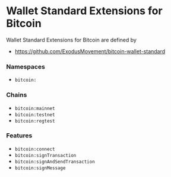 # Wallet Standard Extensions for Bitcoin

Wallet Standard Extensions for Bitcoin are defined by

- https://github.com/ExodusMovement/bitcoin-wallet-standard

### Namespaces

- `bitcoin:`

### Chains

- `bitcoin:mainnet`
- `bitcoin:testnet`
- `bitcoin:regtest`

### Features

- `bitcoin:connect`
- `bitcoin:signTransaction`
- `bitcoin:signAndSendTransaction`
- `bitcoin:signMessage`
